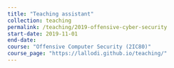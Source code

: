 ```yaml
---
title: "Teaching assistant"
collection: teaching
permalink: /teaching/2019-offensive-cyber-security
start-date: 2019-11-01
end-date: 
course: "Offensive Computer Security (2IC80)"
course_page: "https://lallodi.github.io/teaching/"
---
```

